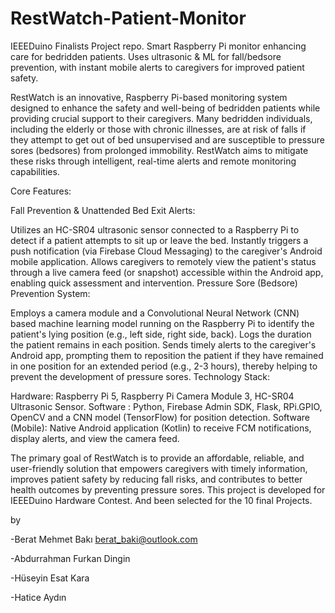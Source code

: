 # RestWatch-Patient-Monitor
IEEEDuino Finalists Project repo. Smart Raspberry Pi monitor enhancing care for bedridden patients. Uses ultrasonic & ML for fall/bedsore prevention, with instant mobile alerts to caregivers for improved patient safety.

RestWatch is an innovative, Raspberry Pi-based monitoring system designed to enhance the safety and well-being of bedridden patients while providing crucial support to their caregivers. Many bedridden individuals, including the elderly or those with chronic illnesses, are at risk of falls if they attempt to get out of bed unsupervised and are susceptible to pressure sores (bedsores) from prolonged immobility. RestWatch aims to mitigate these risks through intelligent, real-time alerts and remote monitoring capabilities.

Core Features:

Fall Prevention & Unattended Bed Exit Alerts:

Utilizes an HC-SR04 ultrasonic sensor connected to a Raspberry Pi to detect if a patient attempts to sit up or leave the bed.
Instantly triggers a push notification (via Firebase Cloud Messaging) to the caregiver's Android mobile application.
Allows caregivers to remotely view the patient's status through a live camera feed (or snapshot) accessible within the Android app, enabling quick assessment and intervention.
Pressure Sore (Bedsore) Prevention System:

Employs a camera module and a Convolutional Neural Network (CNN) based machine learning model running on the Raspberry Pi to identify the patient's lying position (e.g., left side, right side, back).
Logs the duration the patient remains in each position.
Sends timely alerts to the caregiver's Android app, prompting them to reposition the patient if they have remained in one position for an extended period (e.g., 2-3 hours), thereby helping to prevent the development of pressure sores.
Technology Stack:

Hardware: Raspberry Pi 5, Raspberry Pi Camera Module 3, HC-SR04 Ultrasonic Sensor.
Software : Python, Firebase Admin SDK, Flask, RPi.GPIO, OpenCV and a CNN model (TensorFlow) for position detection.
Software (Mobile): Native Android application (Kotlin) to receive FCM notifications, display alerts, and view the camera feed.

The primary goal of RestWatch is to provide an affordable, reliable, and user-friendly solution that empowers caregivers with timely information, improves patient safety by reducing fall risks, and contributes to better health outcomes by preventing pressure sores. This project is developed for IEEEDuino Hardware Contest. And been selected for the 10 final Projects.

by

-Berat Mehmet Bakı berat_baki@outlook.com

-Abdurrahman Furkan Dingin

-Hüseyin Esat Kara

-Hatice Aydın
